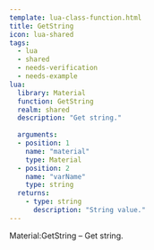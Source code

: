 ```yaml
---
template: lua-class-function.html
title: GetString
icon: lua-shared
tags:
  - lua
  - shared
  - needs-verification
  - needs-example
lua:
  library: Material
  function: GetString
  realm: shared
  description: "Get string."
  
  arguments:
  - position: 1
    name: "material"
    type: Material
  - position: 2
    name: "varName"
    type: string
  returns:
    - type: string
      description: "String value."
---
```


<div class="lua__search__keywords">
Material:GetString &#x2013; Get string.
</div>
